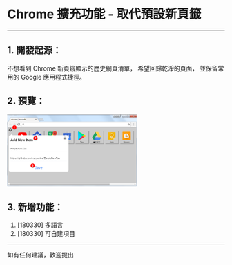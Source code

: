 # Chrome 擴充功能 - 取代預設新頁籤

------
## 1. 開發起源：
不想看到 Chrome 新頁籤顯示的歷史網頁清單，
希望回歸乾淨的頁面，
並保留常用的 Google 應用程式捷徑。

## 2. 預覽：
<img src="https://github.com/tracyxxlee/EmptyNewTab/blob/master/screenshots/screenshot.png" width="300">

## 3. 新增功能：
1. [180330] 多語言
2. [180330] 可自建項目
------
如有任何建議，歡迎提出
